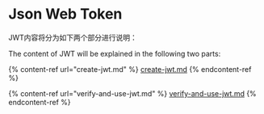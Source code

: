 # Json Web Token

JWT内容将分为如下两个部分进行说明：

The content of JWT will be explained in the following two parts:

{% content-ref url="create-jwt.md" %}
[create-jwt.md](create-jwt.md)
{% endcontent-ref %}

{% content-ref url="verify-and-use-jwt.md" %}
[verify-and-use-jwt.md](verify-and-use-jwt.md)
{% endcontent-ref %}
